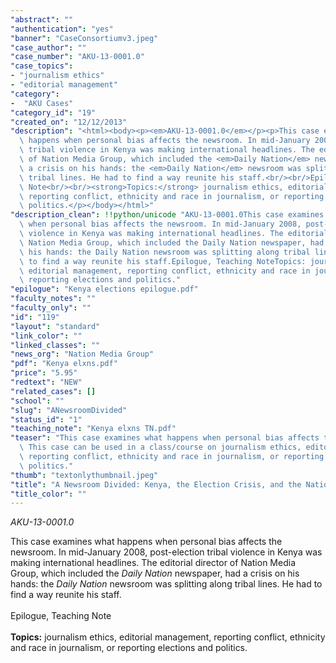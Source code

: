 ```yaml
---
"abstract": ""
"authentication": "yes"
"banner": "CaseConsortiumv3.jpeg"
"case_author": ""
"case_number": "AKU-13-0001.0"
"case_topics":
- "journalism ethics"
- "editorial management"
"category": 
-  "AKU Cases"
"category_id": "19"
"created_on": "12/12/2013"
"description": "<html><body><p><em>AKU-13-0001.0</em></p><p>This case examines what\
  \ happens when personal bias affects the newsroom. In mid-January 2008, post-election\
  \ tribal violence in Kenya was making international headlines. The editorial director\
  \ of Nation Media Group, which included the <em>Daily Nation</em> newspaper, had\
  \ a crisis on his hands: the <em>Daily Nation</em> newsroom was splitting along\
  \ tribal lines. He had to find a way reunite his staff.<br/><br/>Epilogue, Teaching\
  \ Note<br/><br/><strong>Topics:</strong> journalism ethics, editorial management,\
  \ reporting conflict, ethnicity and race in journalism, or reporting elections and\
  \ politics.</p></body></html>"
"description_clean": !!python/unicode "AKU-13-0001.0This case examines what happens\
  \ when personal bias affects the newsroom. In mid-January 2008, post-election tribal\
  \ violence in Kenya was making international headlines. The editorial director of\
  \ Nation Media Group, which included the Daily Nation newspaper, had a crisis on\
  \ his hands: the Daily Nation newsroom was splitting along tribal lines. He had\
  \ to find a way reunite his staff.Epilogue, Teaching NoteTopics: journalism ethics,\
  \ editorial management, reporting conflict, ethnicity and race in journalism, or\
  \ reporting elections and politics."
"epilogue": "Kenya elections epilogue.pdf"
"faculty_notes": ""
"faculty_only": ""
"id": "119"
"layout": "standard"
"link_color": ""
"linked_classes": ""
"news_org": "Nation Media Group"
"pdf": "Kenya elxns.pdf"
"price": "5.95"
"redtext": "NEW"
"related_cases": []
"school": ""
"slug": "ANewsroomDivided"
"status_id": "1"
"teaching_note": "Kenya elxns TN.pdf"
"teaser": "This case examines what happens when personal bias affects the newsroom.\
  \ This case can be used in a class/course on journalism ethics, editorial management,\
  \ reporting conflict, ethnicity and race in journalism, or reporting elections and\
  \ politics."
"thumb": "textonlythumbnail.jpeg"
"title": "A Newsroom Divided: Kenya, the Election Crisis, and the Nation Media Group"
"title_color": ""
---
```

<html><body><p><em>AKU-13-0001.0</em></p><p>This case examines what happens when personal bias affects the newsroom. In mid-January 2008, post-election tribal violence in Kenya was making international headlines. The editorial director of Nation Media Group, which included the <em>Daily Nation</em> newspaper, had a crisis on his hands: the <em>Daily Nation</em> newsroom was splitting along tribal lines. He had to find a way reunite his staff.<br/><br/>Epilogue, Teaching Note<br/><br/><strong>Topics:</strong> journalism ethics, editorial management, reporting conflict, ethnicity and race in journalism, or reporting elections and politics.</p></body></html>
